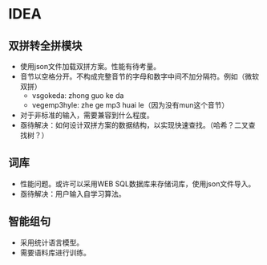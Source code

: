 # IDEA

## 双拼转全拼模块
* 使用json文件加载双拼方案。性能有待考量。
* 音节以空格分开。不构成完整音节的字母和数字中间不加分隔符。例如（微软双拼）
  * vsgokeda: zhong guo ke da
  * vegemp3hyle: zhe ge mp3 huai le（因为没有mun这个音节）
* 对于非标准的输入，需要兼容到什么程度。
* 亟待解决：如何设计双拼方案的数据结构，以实现快速查找。（哈希？二叉查找树？）

## 词库
* 性能问题。或许可以采用WEB SQL数据库来存储词库，使用json文件导入。
* 亟待解决：用户输入自学习算法。

## 智能组句
* 采用统计语言模型。
* 需要语料库进行训练。